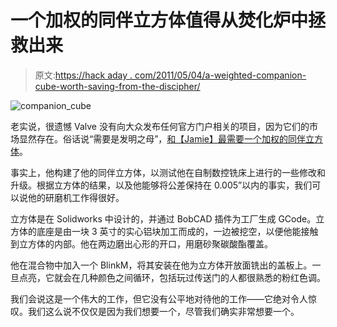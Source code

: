 # 一个加权的同伴立方体值得从焚化炉中拯救出来

> 原文:[https://hack aday . com/2011/05/04/a-weighted-companion-cube-worth-saving-from-the-discipher/](https://hackaday.com/2011/05/04/a-weighted-companion-cube-worth-saving-from-the-incinerator/)

![companion_cube](../Images/7e2fb0c80c55820f86578ee2ae9ca27f.png "companion_cube")

老实说，很遗憾 Valve 没有向大众发布任何官方门户相关的项目，因为它们的市场显然存在。俗话说“需要是发明之母”，[和【Jamie】最需要一个加权的同伴立方体](http://www.bakamecha.com/Artwork/page32/page32.html)。

事实上，他构建了他的同伴立方体，以测试他在自制数控铣床上进行的一些修改和升级。根据立方体的结果，以及他能够将公差保持在 0.005”以内的事实，我们可以说他的研磨机工作得很好。

立方体是在 Solidworks 中设计的，并通过 BobCAD 插件为工厂生成 GCode。立方体的底座是由一块 3 英寸的实心铝块加工而成的，一边被挖空，以便他能接触到立方体的内部。他在两边磨出心形的开口，用磨砂聚碳酸酯覆盖。

他在混合物中加入一个 BlinkM，将其安装在他为立方体开放面铣出的盖板上。一旦点亮，它就会在几种颜色之间循环，包括玩过传送门的人都很熟悉的粉红色调。

我们会说这是一个伟大的工作，但它没有公平地对待他的工作——它绝对令人惊叹。我们这么说不仅仅是因为我们想要一个，尽管我们确实非常想要一个。